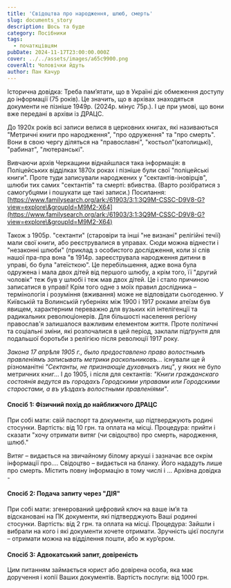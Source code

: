 ```yaml
---
title: 'Свідоцтва про народження, шлюб, смерть'
slug: documents_story
description: Шось та буде
category: Посібники
tags:
  - початкцівцям
pubDate: 2024-11-17T23:00:00.000Z
cover: ../../assets/images/a65c9900.png
coverAlt: Чоловічки йдуть
author: Пан Качур
---
```


Історична довідка:
Треба пам’ятати, що в Україні діє обмеження доступу до інформації (75 років). Це значить, що в архівах знаходяться документи не пізніше 1949р. (2024р. мінус 75р.). І це при умові, що вони вже передані в архіви із ДРАЦС.

До 1920х років всі записи велися в церковних книгах, які називаються "Метричні книги про народження", "про одруження" та "про смерть". Вони в свою чергу діляться на "православні", "костьол"(католицькі), "рабинат", "лютеранські".

Вивчаючи архів Черкащини віднайшлася така інформація: в Поліцейських відділках 1870х роках і пізніше були свої "поліцейські книги". Проте туди записували народжених у "сектантів-іновірців", шлюби тих самих "сектантів" та смерті: вбивства. (Варто розібратися з самогубцями і пошукати ще такі записи.) Посилання: [https://www.familysearch.org/ark:/61903/3:1:3Q9M-CSSC-D9V8-G?view=explore\&groupId=M9M2-X64](https://www.familysearch.org/ark:/61903/3:1:3Q9M-CSSC-D9V8-G?view=explore\&groupId=M9M2-X64)

Також з 1905р. "сектанти" (старовіри та інші "не визнані" релігійні течії) мали свої книги, або реєструвалися в управах. Сюди можна віднести і "незаконні шлюби" (приклад з особистого дослідження, коли зі слів нашої пра-пра вона "в 1914р. зареєструвала народження дитини в управі, бо була "атеїсткою". Це перебільшення, адже вона була одружена і мала двох дітей від першого шлюбу, а крім того, її "другий чоловік" теж був у шлюбі і теж мав двох дітей. Це і стало причиною записатися в управі!
Крім того одне з моїх правил дослідника – термінологія і розуміння (вживання) може не відповідати сьогоденню.
У Київській та Волинській губерніях між 1900 і 1917 роками атеїзм був явищем, характерним переважно для вузьких кіл інтелігенції та радикальних революціонерів. Для більшості населення регіону православ'я залишалося важливим елементом життя. Проте політичні та соціальні зміни, які розпочалися в цей період, заклали підґрунтя для подальшої боротьби з релігією після революції 1917 року.

*Закона 17 апрѣля 1905 г., было предоставлено право волостнымъ правленіямъ записывать метрики раскольниковъ...* існували ще й різноманітні *"Сектанты, не признающіе духовныхъ лиц"*, у яких не було метричних книг... І до 1905, і після для сектантів: *"Книги гражданскаго состоянія ведутся въ городахъ Городскими управами или Городскими старостами, а въ уѣздахъ волостными правленіями"*.

#### Спосіб 1: Фізичний похід до найближчого ДРАЦС

При собі мати: свій паспорт та документи, що підтверджують родині стосунки. Вартість: від 10 грн. та оплата на місці.
Процедура: прийти і сказати "хочу отримати витяг (чи свідоцтво) про смерть, народження, шлюб."

Витяг – видається на звичайному білому аркуші і зазначає все окрім інформації про….
Свідоцтво – видається на бланку. Його нададуть лише про смерть. Містить повну інформацію в тому числі і …
Архівна довідка -

#### Спосіб 2: Подача запиту через "ДІЯ"

При собі мати: згенерований цифровий ключ на ваше ім’я та відскановані на ПК документи, які підтверджують Ваші родинні стосунки.
Вартість: від 2 грн. та оплата на місці.
Процедура:
Зайшли і вибрали на кого і які документи хочете отримати.
Зручність цієї послуги – отримати можна на відділення пошти, або ж кур’єром.

<!-- #### Спосіб 3 Відправка запиту на е-майл? (перевірити, чи можна так) -->

#### Спосіб 3: Адвокатський запит, довіреність

Цим питанням займається юрист або довірена особа, яка має доручення і копії Ваших документів.
Вартість послуги: від 1000 грн.
